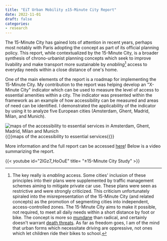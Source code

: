 ```yaml
---
title: "EiT Urban Mobility ±15-Minute City Report"
date: 2022-11-01
draft: false
categories:
- research
---
```


The 15-Minute City has gained lots of attention in recent years, perhaps most notably with Paris adopting the concept as part of
its official planning policy. This report, while contextualized by the 15-Minute City, is a broader synthesis of chrono-urbanist 
planning concepts which seek to improve livability and make  transport more sustainable by *enabling*[^1] access to everyday 
needs within a close distance of one's home.

One of the main elements of the report is a roadmap for implementing the 15-Minute City. My contribution to the report 
was helping develop an "X-Minute City" indicator which can be used to measure the level of access to essential amenities within a city. 
The indicator was presented within the framework as an example of how accessibility can be measured and areas of need can be identified.
I demonstrated the applicability of the indicator by using it to analyze five European cities (Amsterdam, Ghent, Madrid, Milan, and Munich).

![maps of the accessibility to essential services in Amsterdam, Ghent, Madrid, Milan and Munich](../resources/15-minute-city-maps.png)
{{<caption>}}maps of the accessibility to essential services{{</caption>}}

More information and the full report can be accessed [here](https://www.eiturbanmobility.eu/%C2%B115-minute-city-human-centred-planning-in-action/)! Below is a video summarizing the report.

<div class = "content-media">
{{< youtube id="2IGz7_HoOuE" title= "±15-Minute City Study" >}}
</div>


[^1]: The key really is *enabling* access. Some cities' inclusion of these principles into their plans were supplemented by 
traffic management schemes aiming to mitigate private car use. These plans were seen as restrictive and were strongly criticized.
This criticism unfortunately spiraled into the misrepresentation of the 15-Minute City (and related concepts) as the promotion of
segmenting cities into independent, access-controlled zones. The 15-Minute City aims to make it possible, not required, to meet
all daily needs within a short distance by foot or bike. The concept is more so [mundane](https://www.theguardian.com/commentisfree/2023/feb/16/15-minute-city-planning-theory-conspiracists) than radical, and certainly doesn't warrant
[death threats](https://www.nytimes.com/2023/03/28/technology/carlos-moreno-15-minute-cities-conspiracy-theories.html). As far as freedom goes, I am of the mind that urban forms which necessitate driving are oppressive, not ones which let children ride their bikes to school.






